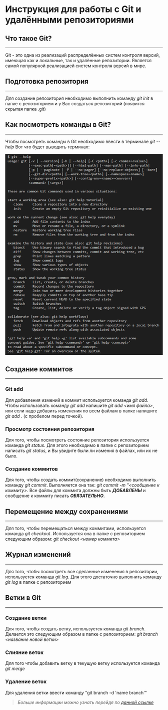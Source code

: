 # **Инструкция для работы с Git и удалёнными репозиториями**

## Что такое Git?
---
Git - это одна из реализаций распределённых систем контроля версий, имеющая как и локальные, так и удалённые репозитории. Является самой популярной реализацией систем контроля версий в мире.

## Подготовка репозитория
---
Для создание репозитория необходимо выполнить команду *git init*  в папке с репозиторием и у Вас создаться репозиторий (появится скрытая папка .git)

## Как посмотреть команды в Git?
---

Чтобы посмотреть команды в Git необходимо ввести в терминале *git --help*
Вот что будет выводить терминал:

![Изображение](Images.png)

## Создание коммитов
- - -
### **Git add**

Для добавления измений в коммит используется команда *git add*. Чтобы использовать команду *git add* напишите *git add <имя файла>*, или если надо добавить изменения по всем файлам в папке напишите *git add .* (с пробелом перед точкой).

### **Просмотр состояния репозитория**

Для того, чтобы посмотреть состояние репозитория используется команда *git status*. Для этого необходимо в папке с репозиторием написать *git status*, и Вы увидите были ли измения в файлах, или их не было.

### **Создание коммитов**

Для того, чтобы создать коммит(сохранение) необходимо выполнить команду *git commit*. Выполняется она так: *git commit -m "<сообщение к коммиту>*. Все файлы для коммита должны быть ***ДОБАВЛЕНЫ*** и сообщение к коммиту писать ***ОБЯЗАТЕЛЬНО***.

## Перемещение между сохранениями
- - -
Для того, чтобы перемещаться между коммитами, используется команда *git checkout*. Используется она в папке с репозиторием следующим образом: *git checkout <номер коммита>*

## Журнал изменений
- - -
Для того, чтобы посмoтреть все сделанные изменения в репозитории, используется команда *git log*. Для этого достаточно выполнить команду *git log* в папке с репозиторием

## Ветки в Git
- - -
### **Создание ветки**

Для того, чтобы создать ветку, используется команда *git branch*. Делается это следующим образом в папке с репозиторием: *git branch <название новой ветки>*

### **Слияние веток**

Для того чтобы добавить ветку в текущую ветку используется команда *git merge <name branch>*

### **Удаление веток**

Для удаления ветки ввести команду "git branch -d 'name branch'"

>*Больше информации можно узнать перейдя по [данной ссылке](https://github.com/cyberspacedk/Git-commands "Шпаргалка по консольным командам Git")*
